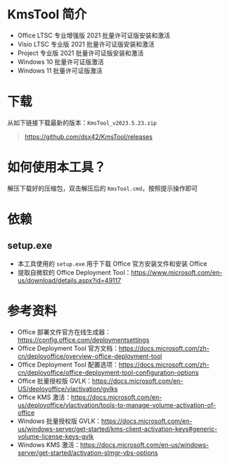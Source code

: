 # KmsTool 简介

* Office LTSC 专业增强版 2021 批量许可证版安装和激活
* Visio LTSC 专业版 2021 批量许可证版安装和激活
* Project 专业版 2021 批量许可证版安装和激活
* Windows 10 批量许可证版激活
* Windows 11 批量许可证版激活

# 下载

从如下链接下载最新的版本：`KmsTool_v2023.5.23.zip`

> https://github.com/dsx42/KmsTool/releases

# 如何使用本工具？

解压下载好的压缩包，双击解压后的 `KmsTool.cmd`，按照提示操作即可

# 依赖

## setup.exe

* 本工具使用的 `setup.exe` 用于下载 Office 官方安装文件和安装 Office
* 提取自微软的 Office Deployment Tool：https://www.microsoft.com/en-us/download/details.aspx?id=49117

# 参考资料

* Office 部署文件官方在线生成器：https://config.office.com/deploymentsettings
* Office Deployment Tool 官方文档：https://docs.microsoft.com/zh-cn/deployoffice/overview-office-deployment-tool
* Office Deployment Tool 配置选项：https://docs.microsoft.com/zh-cn/deployoffice/office-deployment-tool-configuration-options
* Office 批量授权版 GVLK：https://docs.microsoft.com/en-US/deployoffice/vlactivation/gvlks 
* Office KMS 激活：https://docs.microsoft.com/en-us/deployoffice/vlactivation/tools-to-manage-volume-activation-of-office
* Windows 批量授权版 GVLK：https://docs.microsoft.com/en-us/windows-server/get-started/kms-client-activation-keys#generic-volume-license-keys-gvlk
* Windows KMS 激活：https://docs.microsoft.com/en-us/windows-server/get-started/activation-slmgr-vbs-options
